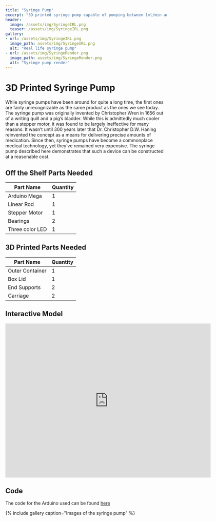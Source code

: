 ```yaml
---
title: "Syringe Pump"
excerpt: "3D printed syringe pump capable of pumping between 1ml/min and 10ml/min"
header:
  image: /assets/img/SyringeIRL.png
  teaser: /assets/img/SyringeIRL.png
gallery:
- url: /assets/img/SyringeIRL.png
  image_path: assets/img/SyringeIRL.png
  alt: "Real life syringe pump"
- url: /assets/img/SyringeRender.png
  image_path: assets/img/SyringeRender.png
  alt: "Syringe pump render"
---
```


# 3D Printed Syringe Pump
While syringe pumps have been around for quite a long time, the first ones are fairly unrecognizable as the same product as the ones we see today. The syringe pump was originally invented by Christopher Wren in 1656 out of a writing quill and a pig’s bladder. While this is admittedly much cooler than a stepper motor, it was found to be largely ineffective for many reasons. It wasn’t until 300 years later that Dr. Christopher D.W. Haning reinvented the concept as a means for delivering precise amounts of medication. Since then, syringe pumps have become a commonplace medical technology, yet they’ve remained very expensive. The syringe pump described here demonstrates that such a device can be constructed at a reasonable cost.

## Off the Shelf Parts Needed

| Part Name       | Quantity |
|-----------------|----------|
| Arduino Mega    | 1        |
| Linear Rod      | 1        |
| Stepper Motor   | 1        |
| Bearings        | 2        |
| Three color LED | 1        |

## 3D Printed Parts Needed 

| Part Name       | Quantity |
|-----------------|----------|
| Outer Container | 1        |
| Box Lid         | 1        |
| End Supports    | 2        |
| Carriage        | 2        |

## Interactive Model

<iframe src="https://vanderbilt643.autodesk360.com/shares/public/SH286ddQT78850c0d8a445e29e12d5f773e3?mode=embed" width="640" height="480" allowfullscreen="true" webkitallowfullscreen="true" mozallowfullscreen="true"  frameborder="0"></iframe>

## Code

The code for the Arduino used can be found [here](https://github.com/theannachen/DFArduinoCode)

{% include gallery caption="Images of the syringe pump" %}
